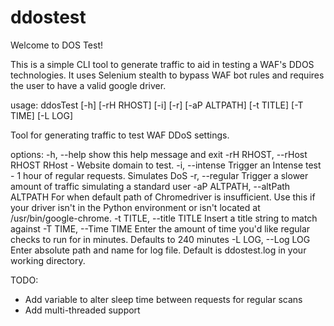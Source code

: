# ddostest

Welcome to DOS Test!

This is a simple CLI tool to generate traffic to aid in testing a WAF's DDOS technologies.
It uses Selenium stealth to bypass WAF bot rules and requires the user to have a valid google driver.

usage: ddosTest [-h] [-rH RHOST] [-i] [-r] [-aP ALTPATH] [-t TITLE] [-T TIME] [-L LOG]

Tool for generating traffic to test WAF DDoS settings.

options:
  -h, --help                                            show this help message and exit
  -rH RHOST, --rHost RHOST                              RHost - Website domain to test.
  -i, --intense                                         Trigger an Intense test - 1 hour of regular requests. Simulates DoS
  -r, --regular                                         Trigger a slower amount of traffic simulating a standard user
  -aP ALTPATH, --altPath ALTPATH                        For when default path of Chromedriver is insufficient. Use this if your driver isn't in the Python environment or isn't located at /usr/bin/google-chrome.
  -t TITLE, --title TITLE                               Insert a title string to match against
  -T TIME, --Time TIME                                  Enter the amount of time you'd like regular checks to run for in minutes. Defaults to 240 minutes
  -L LOG, --Log LOG                                     Enter absolute path and name for log file. Default is ddostest.log in your working directory.


TODO:
* Add variable to alter sleep time between requests for regular scans
* Add multi-threaded support
